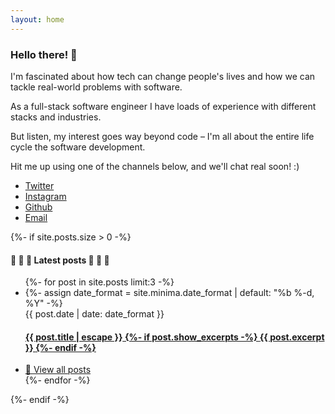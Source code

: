 ```yaml
---
layout: home
---
```


<div class="home-container" id="home">
    <div class="card text-center source-pro">
        <h3>Hello there! 👋 </h3>
        <div class="px-2">
            <p>I'm fascinated about how tech can change people's lives and how we can tackle real-world problems with software.</p>
            <p>As a full-stack software engineer I have loads of experience with different stacks and industries.</p>
            <p>But listen, my interest goes way beyond code – I'm all about the entire life cycle the software development.</p>
            <p>Hit me up using one of the channels below, and we'll chat real soon! :)</p>
        </div>            
        <ul class="icons icons-card">
            <li><a href="https://github.com/flavio1110" target="_blank" class="icon brands fa-twitter"><span class="label">Twitter</span></a></li>
            <li><a href="https://www.linkedin.com/in/flavio1110" target="_blank" class="icon brands fa-linkedin"><span class="label">Instagram</span></a></li>
            <li><a href="https://github.com/flavio1110" target="_blank" class="icon brands fa-github"><span class="label">Github</span></a></li>
            <li><a href="mailto:flavio1110@gmail.com" target="_blank" class="icon solid fa-envelope"><span class="label">Email</span></a></li>
        </ul>
    </div>
    {%- if site.posts.size > 0 -%}
    <div class="card latest-posts">
        <h4 class="text-center">📣 📣 📣 Latest posts 📣 📣 📣 </h4>
        <ul class="no-bullets items-separator">
            {%- for post in site.posts limit:3 -%}
            <li>
                {%- assign date_format = site.minima.date_format | default: "%b %-d, %Y" -%}
                <div class="italic color-light-gray text-size-7">
                    <span>{{ post.date | date: date_format }}</span>
                </div>
                <h4>
                    <a href="{{ post.url | relative_url }}">
                        <span class="block">{{ post.title | escape }}</span>
                        {%- if post.show_excerpts -%}
                        <span class="excerpt italic color-light-gray text-size-9">
                            {{ post.excerpt }}
                        </span>
                        {%- endif -%}
                    </a>
                </h4>
            </li>
            <li class="text-right pr-2 text-size-9">
                <a href="{{ "/blog" | absolute_url }}">
                    <span class="block">👀 View all posts</span>
                </a>
            </li>
            {%- endfor -%}
        </ul>
    </div>
    {%- endif -%}
</div>
